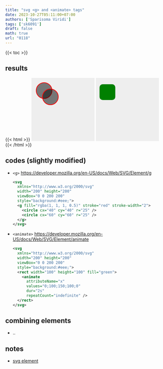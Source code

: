 ```yaml
---
title: "svg <g> and <animate> tags"
date: 2023-10-27T05:11:00+07:00
authors: ['Sparisoma Viridi']
tags: ['sk6091']
draft: false
math: true
url: "0118"
---
```

{{< toc >}}


## results
{{< html >}}
<svg
  xmlns="http://www.w3.org/2000/svg"
  width="200" height="200"
  viewBox="0 0 200 200"
  style="background:#eee;">
  <g fill="rgba(1, 1, 1, 0.5)" stroke="red" stroke-width="2">
    <circle cx="40" cy="40" r="25" />
    <circle cx="60" cy="60" r="25" />
  </g>
</svg>
<svg
  xmlns="http://www.w3.org/2000/svg"
  width="200" height="200"
  viewBox="0 0 200 200"
  style="background:#eee;">
  <rect width="50" height="50" fill="green" y="20" ry="10">
    <animate
      attributeName="x"
      values="0;100;150;100;0"
      dur="2s"
      repeatCount="indefinite" />
  </rect>
</svg>
{{< /html >}}


## codes (slightly modified)
+ `<g>` https://developer.mozilla.org/en-US/docs/Web/SVG/Element/g
  ```svg
  <svg
    xmlns="http://www.w3.org/2000/svg"
    width="200" height="200"
    viewBox="0 0 200 200"
    style="background:#eee;">
    <g fill="rgba(1, 1, 1, 0.5)" stroke="red" stroke-width="2">
      <circle cx="40" cy="40" r="25" />
      <circle cx="60" cy="60" r="25" />
    </g>
  </svg>
  ```
+ `<animate>` https://developer.mozilla.org/en-US/docs/Web/SVG/Element/animate
  ```svg
  <svg
    xmlns="http://www.w3.org/2000/svg"
    width="200" height="200"
    viewBox="0 0 200 200"
    style="background:#eee;">
    <rect width="100" height="100" fill="green">
      <animate
        attributeName="x"
        values="0;100;150;100;0"
        dur="2s"
        repeatCount="indefinite" />
    </rect>
  </svg>
  ```


## combining elements
+ ..


## notes
+ [svg <g> element](../0075)